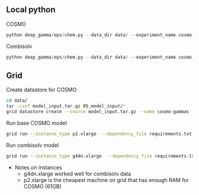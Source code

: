 ## Local python
COSMO
```python 
python deep_gamma/ops/chem.py --data_dir data/ --experiment_name cosmo_base --artifact_name cosmo_base
```

Combisolv
```python 
python deep_gamma/ops/chem.py --data_dir data/ --experiment_name cosmo_base --artifact_name cosmo_base --combisolv
```

## Grid

Create datastore for COSMO
```bash
cd data/
tar -czvf model_input.tar.gz 05_model_input/*
grid datastore create --source model_input.tar.gz --name cosmo-gammas
```

Run base COSMO model
```bash
grid run --instance_type p2.xlarge  --dependency_file requirements.txt deep_gamma/ops/chem.py --data_dir grid:cosmo-gammas:9--experiment_name cosmo_base --artifact_name cosmo_base
```

Run combisolv model
``` bash
grid run --instance_type g4dn.xlarge  --dependency_file requirements.txt  deep_gamma/ops/chem.py --data_dir grid:combisolv:1 --experiment_name combisolv_mpn_shared --artifact_name cosmo_mpn_shared --batch_size 50 --combisolv
```

* Notes on instances
    - g4dn.xlarge worked well for combisolv data
    - p2.xlarge is the cheapest machine on grid that has enough RAM for COSMO (61GB)